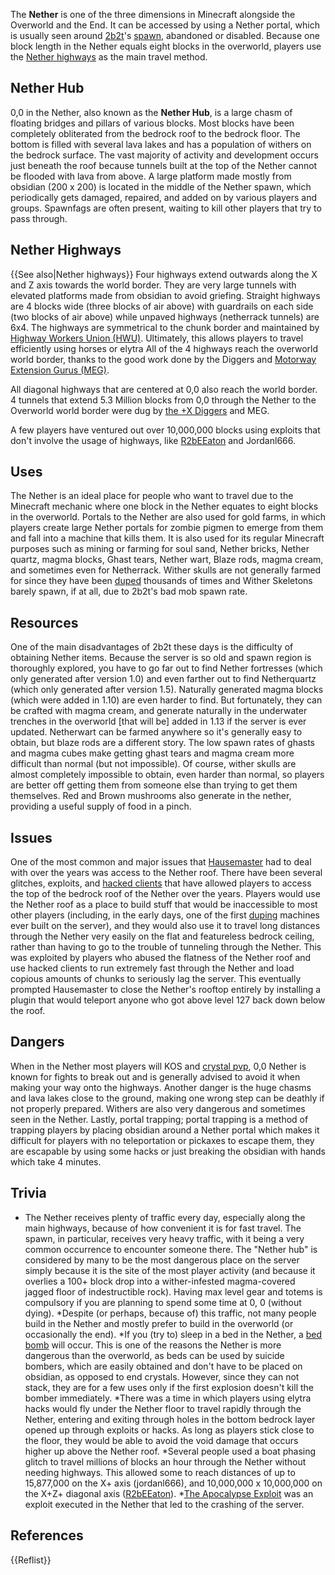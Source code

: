 The **Nether** is one of the three dimensions in Minecraft alongside the Overworld and the End. It can be accessed by using a Nether portal, which is usually seen around [2b2t](https://2b2t.miraheze.org/wiki/2b2t)'s [spawn](https://2b2t.miraheze.org/wiki/spawn), abandoned or disabled. Because one block length in the Nether equals eight blocks in the overworld, players use the [Nether highways](https://2b2t.miraheze.org/wiki/Nether_highways) as the main travel method.

## Nether Hub
0,0 in the Nether, also known as the **Nether Hub**, is a large chasm of floating bridges and pillars of various blocks. Most blocks have been completely obliterated from the bedrock roof to the bedrock floor. The bottom is filled with several lava lakes and has a population of withers on the bedrock surface. The vast majority of activity and development occurs just beneath the roof because tunnels built at the top of the Nether cannot be flooded with lava from above. A large platform made mostly from obsidian (200 x 200) is located in the middle of the Nether spawn, which periodically gets damaged, repaired, and added on by various players and groups. Spawnfags are often present, waiting to kill other players that try to pass through.

## Nether Highways
{{See also|Nether highways}}
Four highways extend outwards along the X and Z axis towards the world border. They are very large tunnels with elevated platforms made from obsidian to avoid griefing. Straight highways are 4 blocks wide (three blocks of air above) with guardrails on each side (two blocks of air above) while unpaved highways (netherrack tunnels) are 6x4. The highways are symmetrical to the chunk border and maintained by [Highway Workers Union (HWU)](https://2b2t.miraheze.org/wiki/Highway_Workers_Union). Ultimately, this allows players to travel efficiently using horses or elytra  All of the 4 highways reach the overworld world border, thanks to the good work done by the Diggers and [Motorway Extension Gurus (MEG)](https://2b2t.miraheze.org/wiki/Motorway_Extension_Gurus).

All diagonal highways that are centered at 0,0 also reach the world border. 4 tunnels that extend 5.3 Million blocks from 0,0 through the Nether to the Overworld world border were dug by [the +X Diggers](https://2b2t.miraheze.org/wiki/Nether_Highway_Group) and MEG.

A few players have ventured out over 10,000,000 blocks using exploits that don't involve the usage of highways, like [R2bEEaton](https://2b2t.miraheze.org/wiki/R2bEEaton) and Jordanl666.

## Uses
The Nether is an ideal place for people who want to travel due to the Minecraft mechanic where one block in the Nether equates to eight blocks in the overworld. Portals to the Nether are also used for gold farms, in which players create large Nether portals for zombie pigmen to emerge from them and fall into a machine that kills them. It is also used for its regular Minecraft purposes such as mining or farming for soul sand, Nether bricks, Nether quartz, magma blocks, Ghast tears, Nether wart, Blaze rods, magma cream, and sometimes even for Netherrack. Wither skulls are not generally farmed for since they have been [duped](https://2b2t.miraheze.org/wiki/Duplication_Glitches) thousands of times and Wither Skeletons barely spawn, if at all, due to 2b2t's bad mob spawn rate.

## Resources
One of the main disadvantages of 2b2t these days is the difficulty of obtaining Nether items. Because the server is so old and spawn region is thoroughly explored, you have to go far out to find Nether fortresses (which only generated after version 1.0) and even farther out to find Netherquartz (which only generated after version 1.5). Naturally generated magma blocks (which were added in 1.10) are even harder to find. But fortunately, they can be crafted with magma cream, and generate naturally in the underwater trenches in the overworld [that will be] added in 1.13 if the server is ever updated. Netherwart can be farmed anywhere so it's generally easy to obtain, but blaze rods are a different story. The low spawn rates of ghasts and magma cubes make getting ghast tears and magma cream more difficult than normal (but not impossible). Of course, wither skulls are almost completely impossible to obtain, even harder than normal, so players are better off getting them from someone else than trying to get them themselves. Red and Brown mushrooms also generate in the nether, providing a useful supply of food in a pinch.

## Issues
One of the most common and major issues that [Hausemaster](https://2b2t.miraheze.org/wiki/Hausemaster) had to deal with over the years was access to the Nether roof. There have been several glitches, exploits, and [hacked clients](https://2b2t.miraheze.org/wiki/Cheat_Clients) that have allowed players to access the top of the bedrock roof of the Nether over the years. Players would use the Nether roof as a place to build stuff that would be inaccessible to most other players (including, in the early days, one of the first [duping](https://2b2t.miraheze.org/wiki/Duplication_Glitches) machines ever built on the server), and they would also use it to travel long distances through the Nether very easily on the flat and featureless bedrock ceiling, rather than having to go to the trouble of tunneling through the Nether. This was exploited by players who abused the flatness of the Nether roof and use hacked clients to run extremely fast through the Nether and load copious amounts of chunks to seriously lag the server. This eventually prompted Hausemaster to close the Nether's rooftop entirely by installing a plugin that would teleport anyone who got above level 127 back down below the roof.

## Dangers
When in the Nether most players will KOS and [crystal pvp](https://2b2t.miraheze.org/wiki/Crystal_Combat), 0,0 Nether is known for fights to break out and is generally advised to avoid it when making your way onto the highways. Another danger is the huge chasms and lava lakes close to the ground, making one wrong step can be deathly if not properly prepared. Withers are also very dangerous and sometimes seen in the Nether. Lastly, portal trapping; portal trapping is a method of trapping players by placing obsidian around a Nether portal which makes it difficult for players with no teleportation or pickaxes to escape them, they are escapable by using some hacks or just breaking the obsidian with hands which take 4 minutes.

## Trivia
* The Nether receives plenty of traffic every day, especially along the main highways, because of how convenient it is for fast travel. The spawn, in particular, receives very heavy traffic, with it being a very common occurrence to encounter someone there. The "Nether hub" is considered by many to be the most dangerous place on the server simply because it is the site of the most player activity (and because it overlies a 100+ block drop into a wither-infested magma-covered jagged floor of indestructible rock). Having max level gear and totems is compulsory if you are planning to spend some time at 0, 0 (without dying).
*Despite (or perhaps, because of) this traffic, not many people build in the Nether and mostly prefer to build in the overworld (or occasionally the end).
*If you (try to) sleep in a bed in the Nether, a [bed bomb](https://2b2t.miraheze.org/wiki/Crystal_PvP#Initial_form_(suicide_bombing)) will occur. This is one of the reasons the Nether is more dangerous than the overworld, as beds can be used by suicide bombers, which are easily obtained and don't have to be placed on obsidian, as opposed to end crystals. However, since they can not stack, they are for a few uses only if the first explosion doesn't kill the bomber immediately.
*There was a time in which players using elytra hacks would fly under the Nether floor to travel rapidly through the Nether, entering and exiting through holes in the bottom bedrock layer opened up through exploits or hacks. As long as players stick close to the floor, they would be able to avoid the void damage that occurs higher up above the Nether roof.
*Several people used a boat phasing glitch to travel millions of blocks an hour through the Nether without needing highways. This allowed some to reach distances of up to 15,877,000 on the X+ axis (jordanl666), and 10,000,000 x 10,000,000 on the X+Z+ diagonal axis ([R2bEEaton](https://2b2t.miraheze.org/wiki/R2bEEaton)).
*[The Apocalypse Exploit](https://2b2t.miraheze.org/wiki/The_Apocalypse_Exploit) was an exploit executed in the Nether that led to the crashing of the server.

## References
{{Reflist}}